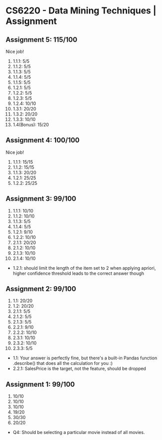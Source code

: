 # CS6220 - Data Mining Techniques | Assignment

Assignment 5: 115/100
-----
Nice job!

1. 1.1.1: 5/5
2. 1.1.2: 5/5
3. 1.1.3: 5/5
4. 1.1.4: 5/5
5. 1.1.5: 5/5
6. 1.2.1: 5/5
7. 1.2.2: 5/5
8. 1.2.3: 5/5
9. 1.2.4: 10/10
10. 1.3.1: 20/20
11. 1.3.2: 20/20
12. 1.3.3: 10/10
14. 1.4(Bonus): 15/20

Assignment 4: 100/100
-----
Nice job!

1. 1.1.1: 15/15
2. 1.1.2: 15/15
3. 1.1.3: 20/20
4. 1.2.1: 25/25
5. 1.2.2: 25/25

Assignment 3: 99/100
-----

1. 1.1.1: 10/10
2. 1.1.2: 10/10
3. 1.1.3: 5/5
4. 1.1.4: 5/5
5. 1.2.1: 9/10
6. 1.2.2: 10/10
7. 2.1.1: 20/20
8. 2.1.2: 10/10
9. 2.1.3: 10/10
10. 2.1.4: 10/10

* 1.2.1: should limit the length of the item set to 2 when applying apriori, higher confidence threshold leads to the correct answer though

Assignment 2: 99/100
-----

1. 1.1: 20/20
2. 1.2: 20/20
3. 2.1.1: 5/5
4. 2.1.2: 5/5
5. 2.1.3: 5/5
6. 2.2.1: 9/10
7. 2.2.2: 10/10
8. 2.3.1: 10/10
9. 2.3.2: 10/10
10. 2.3.3: 5/5

* 1.1: Your answer is perfectly fine, but there's a built-in Pandas function .describe() that does all the calculation for you :)
* 2.2.1: SalesPrice is the target, not the feature, should be dropped


Assignment 1: 99/100
-----

1. 10/10
2. 10/10
3. 10/10
4. 19/20
5. 30/30
6. 20/20

* Q4: Should be selecting a particular movie instead of all movies.
